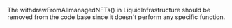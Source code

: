 The withdrawFromAllmanagedNFTs() in LiquidInfrastructure should be removed from the code base since it doesn't perform any specific function.